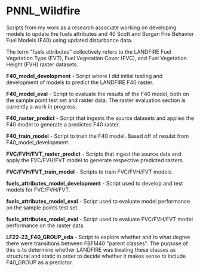 # PNNL_Wildfire
Scripts from my work as a research associate working on developing models to update the fuels attributes and 40 Scott and Burgan Fire Behavior Fuel Models (F40) using updated disturbance data. 

The term "fuels attributes" collectively refers to the LANDFIRE Fuel Vegetation Type (FVT), Fuel Vegetation Cover (FVC), and Fuel Vegetation Height (FVH) raster datasets. 

__F40_model_development__ - Script where I did initial testing and development of models to predict the LANDFIRE F40 raster. 

__F40_model_eval__ - Script to evaluate the results of the F40 model, both on the sample point test set and raster data. The raster evaluation section is currently a work in progress. 

__F40_raster_predict__ - Script that ingests the source datasets and applies the F40 model to generate a predicted F40 raster. 

__F40_train_model__ - Script to train the F40 model. Based off of resulst from F40_model_development.

__FVC/FVH/FVT_raster_predict__ - Scripts that ingest the source data and apply the FVC/FVH/FVT model to generate respective predicted rasters.

__FVC/FVH/FVT_train_model__ - Scripts to train FVC/FVH/FVT models. 

__fuels_attributes_model_development__ - Script used to develop and test models for FVC/FVH/FVT.

__fuels_attributes_model_eval__ - Script used to evaluate model performance on the sample points test set. 

__fuels_attributes_model_eval__ - Script used to evaluate FVC/FVH/FVT model performance on the raster data. 

__LF22-23_F40_GROUP_eda__ - Script to explore whether and to what degree there were transitions between FBFM40 "parent classes". The purpose of this is to determine whether LANDFIRE was treating these classes as structural and static in order to decide whether it makes sense to include F40_GROUP as a predictor. 
